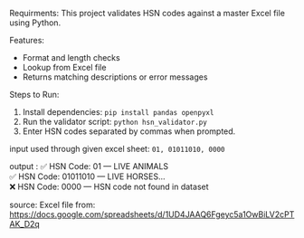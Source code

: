 Requirments:
This project validates HSN codes against a master Excel file using Python.

Features:
- Format and length checks
- Lookup from Excel file
- Returns matching descriptions or error messages

Steps to Run:
1. Install dependencies: `pip install pandas openpyxl`
2. Run the validator script: `python hsn_validator.py`
3. Enter HSN codes separated by commas when prompted.

input used through given excel sheet:
`01, 01011010, 0000`

output :
✅ HSN Code: 01 — LIVE ANIMALS  
✅ HSN Code: 01011010 — LIVE HORSES...  
❌ HSN Code: 0000 — HSN code not found in dataset

source:
Excel file from: https://docs.google.com/spreadsheets/d/1UD4JAAQ6Fgeyc5a1OwBiLV2cPTAK_D2q
